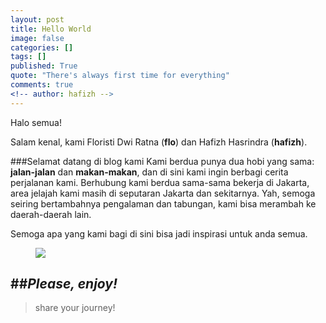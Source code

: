 ```yaml
---
layout: post
title: Hello World
image: false
categories: []
tags: []
published: True
quote: "There's always first time for everything"
comments: true
<!-- author: hafizh -->
---
```

Halo semua!

Salam kenal, kami Floristi Dwi Ratna (**flo**) dan Hafizh Hasrindra (**hafizh**).

###Selamat datang di blog kami
Kami berdua punya dua hobi yang sama: **jalan-jalan** dan **makan-makan**, dan di sini kami ingin berbagi cerita perjalanan kami. Berhubung kami berdua sama-sama bekerja di Jakarta, area jelajah kami masih di seputaran Jakarta dan sekitarnya. Yah, semoga seiring bertambahnya pengalaman dan tabungan, kami bisa merambah ke daerah-daerah lain.

Semoga apa yang kami bagi di sini bisa jadi inspirasi untuk anda semua.

<figure>
	<img src="{{ site.url }}/images/2015-03-24-hello-world/IMG_20140622_130811.jpg">
	<!-- <figcaption></figcaption> -->
</figure>

##_Please, enjoy!_
-----
> share your journey!